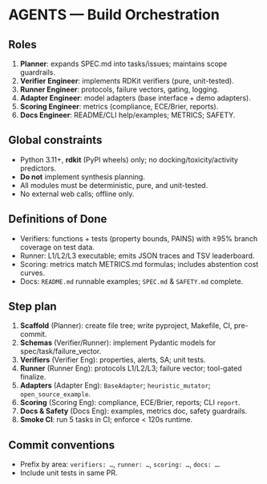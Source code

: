 # AGENTS — Build Orchestration

## Roles
1) **Planner**: expands SPEC.md into tasks/issues; maintains scope guardrails.
2) **Verifier Engineer**: implements RDKit verifiers (pure, unit-tested).
3) **Runner Engineer**: protocols, failure vectors, gating, logging.
4) **Adapter Engineer**: model adapters (base interface + demo adapters).
5) **Scoring Engineer**: metrics (compliance, ECE/Brier, reports).
6) **Docs Engineer**: README/CLI help/examples; METRICS; SAFETY.

## Global constraints
- Python 3.11+, **rdkit** (PyPI wheels) only; no docking/toxicity/activity predictors.
- **Do not** implement synthesis planning.
- All modules must be deterministic, pure, and unit-tested.
- No external web calls; offline only.

## Definitions of Done
- Verifiers: functions + tests (property bounds, PAINS) with ≥95% branch coverage on test data.
- Runner: L1/L2/L3 executable; emits JSON traces and TSV leaderboard.
- Scoring: metrics match METRICS.md formulas; includes abstention cost curves.
- Docs: `README.md` runnable examples; `SPEC.md` & `SAFETY.md` complete.

## Step plan
1) **Scaffold** (Planner): create file tree; write pyproject, Makefile, CI, pre-commit.
2) **Schemas** (Verifier/Runner): implement Pydantic models for spec/task/failure_vector.
3) **Verifiers** (Verifier Eng): properties, alerts, SA; unit tests.
4) **Runner** (Runner Eng): protocols L1/L2/L3; failure vector; tool-gated finalize.
5) **Adapters** (Adapter Eng): `BaseAdapter`; `heuristic_mutator`; `open_source_example`.
6) **Scoring** (Scoring Eng): compliance, ECE/Brier, reports; CLI `report`.
7) **Docs & Safety** (Docs Eng): examples, metrics doc, safety guardrails.
8) **Smoke CI**: run 5 tasks in CI; enforce < 120s runtime.

## Commit conventions
- Prefix by area: `verifiers: …`, `runner: …`, `scoring: …`, `docs: …`.
- Include unit tests in same PR.
